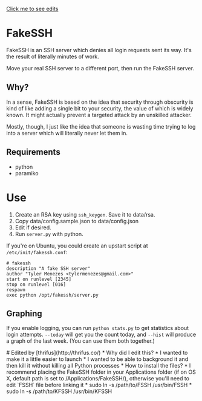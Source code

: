 [Click me to see edits](#edits)
# FakeSSH

FakeSSH is an SSH server which denies all login requests sent its way. It's the result of literally minutes of work.

Move your real SSH server to a different port, then run the FakeSSH server.

## Why?

In a sense, FakeSSH is based on the idea that security through obscurity is kind of like adding a single bit to your security, the value of which is widely known. It might actually prevent a targeted attack by an unskilled attacker.

Mostly, though, I just like the idea that someone is wasting time trying to log into a server which will literally never let them in.

## Requirements

* python
* paramiko

# Use

1. Create an RSA key using `ssh_keygen`. Save it to data/rsa.
1. Copy data/config.sample.json to data/config.json
1. Edit if desired.
1. Run `server.py` with python.

If you're on Ubuntu, you could create an upstart script at `/etc/init/fakessh.conf`:

    # fakessh
    description "A fake SSH server"
    author "Tyler Menezes <tylermenezes@gmail.com>"
    start on runlevel [2345]
    stop on runlevel [016]
    respawn
    exec python /opt/fakessh/server.py

## Graphing

If you enable logging, you can run `python stats.py` to get statistics about login attempts. `--today` will get you the count today, and `--hist` will produce a graph of the last week. (You can use them both together.)

<div id="edits">
# Edited by [thrifus](http://thrifus.co/)
* Why did I edit this?
    * I wanted to make it a little easier to launch
    * I wanted to be able to background it and then kill it without killing all Python processes
* How to install the files?
    * I recommend placing the FakeSSH folder in your Applications folder (if on OS X, default path is set to /Applications/FakeSSH/), otherwise you'll need to edit `FSSH` file before linking it
    * sudo ln -s /path/to/FSSH /usr/bin/FSSH
    * sudo ln -s /path/to/KFSSH /usr/bin/KFSSH
</div>
